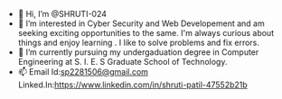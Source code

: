 - 👋 Hi, I’m @SHRUTI-024
- 👀 I’m interested in Cyber Security and Web Developement and am seeking exciting opportunities to the same. I'm always curious about things and enjoy learning .
I like to solve problems and fix errors.
- 🌱 I’m currently pursuing my undergaduation degree in Computer Engineering at S. I. E. S Graduate School of Technology.
- 📫 Email Id:sp2281506@gmail.com
     Linked.In:https://www.linkedin.com/in/shruti-patil-47552b21b
	 
